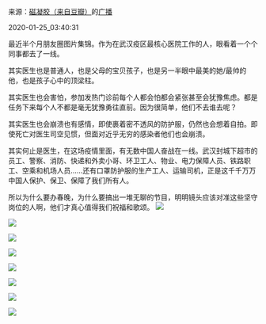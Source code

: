 来源：[磁凝胶（来自豆瓣）](https://www.douban.com/people/2246961/)的[广播](https://www.douban.com/people/2246961/status/2772733945/)


2020-01-25_03:40:31


最近半个月朋友圈图片集锦。作为在武汉疫区最核心医院工作的人，眼看着一个个同事都去了一线。

其实医生也是普通人，也是父母的宝贝孩子，也是另一半眼中最美的她/最帅的他，也是孩子心中的顶梁柱。

其实医生也会害怕，参加发热门诊前每个人都会怕都会紧张甚至会犹豫焦虑。都是任务下来每个人不都是毫无犹豫勇往直前。因为很简单，他们不去谁去呢？

其实医生也会崩溃也有感情，即使裹着密不透风的防护服，仍然也会想着自拍。即使死亡对医生司空见惯，但面对近乎无穷的感染者他们也会崩溃。

其实何止是医生，在这场疫情里面，有无数中国人奋战在一线。武汉封城下超市的员工、警察、消防、快递和外卖小哥、环卫工人、物业、电力保障人员、铁路职工、空乘和机场人员……还有口罩防护服的生产工人、运输司机，正是这千千万万中国人保护、保卫、保障了我们所有人。

所以为什么要办春晚，为什么要搞出一堆无聊的节目，明明镜头应该对准这些坚守岗位的人啊，他们才真心值得我们祝福和歌颂。
![](./pic/2020-01-25_03:40:31-磁凝胶的广播1.jpg)  

![](./pic/2020-01-25_03:40:31-磁凝胶的广播2.jpg)  

![](./pic/2020-01-25_03:40:31-磁凝胶的广播3.jpg)  

![](./pic/2020-01-25_03:40:31-磁凝胶的广播4.jpg)  

![](./pic/2020-01-25_03:40:31-磁凝胶的广播5.jpg)  

![](./pic/2020-01-25_03:40:31-磁凝胶的广播6.jpg)  

![](./pic/2020-01-25_03:40:31-磁凝胶的广播7.jpg)  

![](./pic/2020-01-25_03:40:31-磁凝胶的广播8.jpg)  

